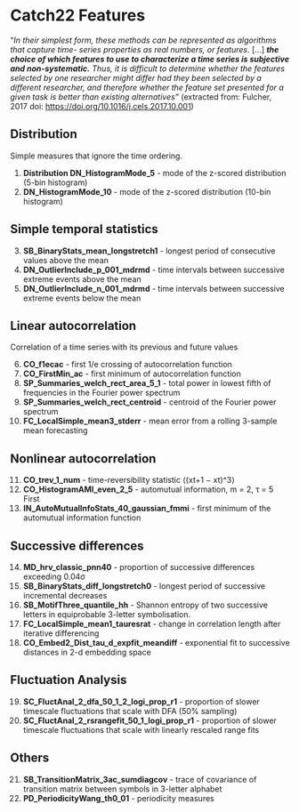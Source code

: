 # Catch22 Features
“*In their simplest form, these methods can be represented as algorithms that capture time- series properties as real numbers, or features*. […] ***the choice of which features to use to characterize a time series is subjective and non-systematic.*** *Thus, it is difficult to determine whether the features selected by one researcher might differ had they been selected by a different researcher, and therefore whether the feature set presented for a given task is better than existing alternatives”* (extracted from: Fulcher, 2017 doi: https://doi.org/10.1016/j.cels.2017.10.001)

## Distribution

Simple measures that ignore the time ordering.

1. **Distribution DN_HistogramMode_5** - mode of the z-scored distribution (5-bin histogram)
2. **DN_HistogramMode_10** - mode of the z-scored distribution (10-bin histogram)
## Simple temporal statistics
3. **SB_BinaryStats_mean_longstretch1** - longest period of consecutive values above the mean
4. **DN_OutlierInclude_p_001_mdrmd** - time intervals between successive extreme events above the mean
5. **DN_OutlierInclude_n_001_mdrmd** - time intervals between successive extreme events below the mean
## Linear autocorrelation

Correlation of a time series with its previous and future values

6. **CO_f1ecac** - first 1/e crossing of autocorrelation function
7. **CO_FirstMin_ac** - first minimum of autocorrelation function
8. **SP_Summaries_welch_rect_area_5_1** - total power in lowest fifth of frequencies in the Fourier power spectrum
9. **SP_Summaries_welch_rect_centroid** - centroid of the Fourier power spectrum
10. **FC_LocalSimple_mean3_stderr** - mean error from a rolling 3-sample mean forecasting
## Nonlinear autocorrelation
11. **CO_trev_1_num** - time-reversibility statistic ⟨(xt+1 − xt)^3⟩
12. **CO_HistogramAMI_even_2_5** - automutual information, m = 2, τ = 5 First
13. **IN_AutoMutualInfoStats_40_gaussian_fmmi** - first minimum of the automutual information function
## Successive differences
14. **MD_hrv_classic_pnn40** - proportion of successive differences exceeding 0.04σ
15. **SB_BinaryStats_diff_longstretch0** - longest period of successive incremental decreases
16. **SB_MotifThree_quantile_hh** - Shannon entropy of two successive letters in equiprobable 3-letter symbolisation.
17. **FC_LocalSimple_mean1_tauresrat** -  change in correlation length after iterative differencing
18. **CO_Embed2_Dist_tau_d_expfit_meandiff** - exponential fit to successive distances in 2-d embedding space
## Fluctuation Analysis 
19. **SC_FluctAnal_2_dfa_50_1_2_logi_prop_r1** - proportion of slower timescale fluctuations that scale with DFA (50% sampling)
20. **SC_FluctAnal_2_rsrangefit_50_1_logi_prop_r1** - proportion of slower timescale fluctuations that scale with linearly rescaled range fits
## Others 
21. **SB_TransitionMatrix_3ac_sumdiagcov** - trace of covariance of transition matrix between symbols in 3-letter alphabet 
22. **PD_PeriodicityWang_th0_01** - periodicity measures


